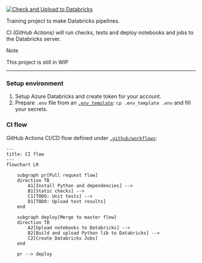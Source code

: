 [![Check and Upload to Databricks](https://github.com/alex7c4/databricks_pipelines/actions/workflows/deploy.yml/badge.svg?branch=master)](https://github.com/alex7c4/databricks_pipelines/actions/workflows/deploy.yml)

Training project to make Databricks pipelines.

CI _(GitHub Actions)_ will run checks, tests and deploy notebooks and jobs to the Databricks server.

> [!NOTE]
> This project is still in WIP

---

### Setup environment

1) Setup Azure Databricks and create token for your account.
2) Prepare `.env` file from an [`.env_template`](.env_template): `cp .env_template .env` and fill your secrets.


### CI flow
GitHub Actions CI/CD flow defined under [`.github/workflows`](.github/workflows):

```mermaid
---
title: CI flow
---
flowchart LR

    subgraph pr[Pull request flow]
    direction TB
        A1[Install Python and dependencies] -->
        B1[Static checks] -->
        C1[TODO: Unit tests] -->
        D1[TODO: Upload test results]
    end

    subgraph deploy[Merge to master flow]
    direction TB
        A2[Upload notebooks to Databricks] -->
        B2[Build and upload Python lib to Databricks] -->
        C2[Create Databricks Jobs]
    end

    pr --> deploy
```
